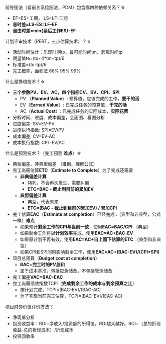 前导图法（紧前关系绘图法，PDM）包含哪四种依赖关系？☆

- EF=ES+工期， LS=LF-工期
- **总时差=LS-ES=LF-EF**
- **自由时差=min{紧后工作ES}-EF**

计划评审技术（PERT，三点估算技术）？☆  

- 活动时间估计：乐观时间to、最可能时间tm、悲观时间tp
- 期望值te=(to+4*tm+tp)/6
- 标准差=(to-tp)/6
- 完工概率，面积法 68% 95% 99%

什么是挣值技术？☆ 

- **三个参数PV、EV、AC，四个指标CV、SV、CPI、SPI**
  - PV （**Planned Value**）: 预算值，应该完成的工作，**要干的活**
  - EV（**Earned Value**）: 已完成任务的预算值，**干完的活**
  - AC（**Actual Cost**）: 已完成任务的实际成本，**实际花费**
- 分析时间、进度、成本偏差，会画图、看图分析
- 进度偏差: SV=EV-PV
- 进度执行指数: SPI=EV/PV
- 成本偏差: CV=EV-AC
- 成本执行指数: CPI=EV/AC

什么是预测技术？（完工预测 **难点**）☆

- 典型偏差、非典型偏差 （推倒、理解公式）
- 完工尚需估算**ETC**（**Estimate to Complete**）为了完成还需要
  - **非典偏差计算**
    - 特列，不会再次发生，需要纠偏
    - **ETC=BAC - 截止到目前的累加EV**
  - **典型偏差计算**
    - 典型，代表未来
    - **ETC=(BAC - 截止到目前的累加EV) / 累加CPI**
- 完工估算**EAC**（**Estimate at completion**）已经完成：（典型和非典型，公式一样）**难点**
  - 如果预计**剩余工作的CPI与当前一致**，使用**EAC=BAC/CPI**  （典型）
  - 如果剩余工作将**以计划效率**完成，使用**EAC=AC+BAC-EV**
  - 如果原计划不再有效，使用**EAC=AC+自上而下估算的ETC** （典型和非典型）
  - 如果CPI和SPI同时影响剩余工作，使用**EAC=AC+(BAC-EV)/(CPI*SPI)**
- 项目总预算（**Budget cost at completion**）
  - **BAC**=**完工时的PV总和** 
  - 属于成本基准，包括应急储备，不包括管理储备
- 完工偏差**VAC=BAC-EAC**
- 完工尚需绩效指数TCPI（**完成剩余工作的成本**与**剩余预算**之比）
  - 按计划完成，TCPI=(BAC-EV)/(BAC-AC)
  - 为了实现当前完工估算，TCPI=(BAC-EV)/(EAC-AC)

项目财务价值评价方法？

- 净现值分析
- 投资收益率：ROI=净收入/投资额的所得值。ROI越大越好。ROI=（总的折现收益-总的折现成本）/折现成本
- 投资回收率